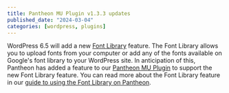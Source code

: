 ```yaml
---
title: Pantheon MU Plugin v1.3.3 updates
published_date: "2024-03-04"
categories: [wordpress, plugins]
---
```


WordPress 6.5 will add a new [Font Library](https://make.wordpress.org/core/2024/03/14/new-feature-font-library/) feature. The Font Library allows you to upload fonts from your computer or add any of the fonts available on Google's font library to your WordPress site. In anticipation of this, Pantheon has added a feature to our [Pantheon MU Plugin](https://github.com/pantheon-systems/pantheon-mu-plugin) to support the new Font Library feature. You can read more about the Font Library feature in our [guide to using the Font Library on Pantheon](/guides/wordpress-configurations/wordpress-font-library).